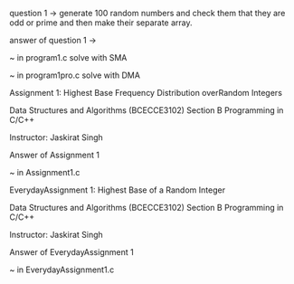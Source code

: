 question 1 ->
generate 100 random numbers and check them that they are odd or prime and then make their separate array.

answer of question 1 ->

~ in program1.c solve with SMA

~ in program1pro.c solve with DMA







Assignment 1: Highest Base Frequency Distribution overRandom Integers

Data Structures and Algorithms (BCECCE3102)
Section B Programming in C/C++ 

Instructor: Jaskirat Singh

Answer of Assignment 1 

~ in Assignment1.c


EverydayAssignment 1: Highest Base of a Random Integer

Data Structures and Algorithms (BCECCE3102)
Section B Programming in C/C++

Instructor: Jaskirat Singh

Answer of EverydayAssignment 1 

~ in EverydayAssignment1.c
